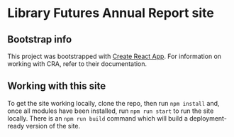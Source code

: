# Library Futures Annual Report site

## Bootstrap info

This project was bootstrapped with [Create React App](https://github.com/facebook/create-react-app). For information on working with CRA, refer to their documentation.

## Working with this site

To get the site working locally, clone the repo, then run `npm install` and, once all modules have been installed, run `npm run start` to run the site locally. There is an `npm run build` command which will build a deployment-ready version of the site.


